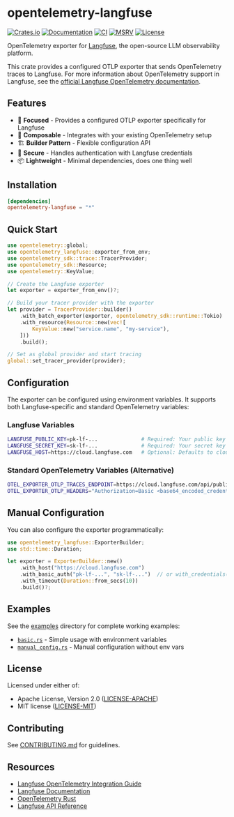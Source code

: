 # opentelemetry-langfuse

[![Crates.io](https://img.shields.io/crates/v/opentelemetry-langfuse.svg)](https://crates.io/crates/opentelemetry-langfuse)
[![Documentation](https://docs.rs/opentelemetry-langfuse/badge.svg)](https://docs.rs/opentelemetry-langfuse)
[![CI](https://github.com/genai-rs/opentelemetry-langfuse/workflows/CI/badge.svg)](https://github.com/genai-rs/opentelemetry-langfuse/actions)
[![MSRV](https://img.shields.io/badge/MSRV-1.82-blue)](https://blog.rust-lang.org/2024/10/17/Rust-1.82.0.html)
[![License](https://img.shields.io/crates/l/opentelemetry-langfuse)](./LICENSE-MIT)

OpenTelemetry exporter for [Langfuse](https://langfuse.com), the open-source LLM observability platform.

This crate provides a configured OTLP exporter that sends OpenTelemetry traces to Langfuse. For more information about OpenTelemetry support in Langfuse, see the [official Langfuse OpenTelemetry documentation](https://langfuse.com/integrations/native/opentelemetry).

## Features

- 🎯 **Focused** - Provides a configured OTLP exporter specifically for Langfuse
- 🔌 **Composable** - Integrates with your existing OpenTelemetry setup
- 🏗️ **Builder Pattern** - Flexible configuration API
- 🔐 **Secure** - Handles authentication with Langfuse credentials
- 📦 **Lightweight** - Minimal dependencies, does one thing well

## Installation

```toml
[dependencies]
opentelemetry-langfuse = "*"
```

## Quick Start

```rust
use opentelemetry::global;
use opentelemetry_langfuse::exporter_from_env;
use opentelemetry_sdk::trace::TracerProvider;
use opentelemetry_sdk::Resource;
use opentelemetry::KeyValue;

// Create the Langfuse exporter
let exporter = exporter_from_env()?;

// Build your tracer provider with the exporter
let provider = TracerProvider::builder()
    .with_batch_exporter(exporter, opentelemetry_sdk::runtime::Tokio)
    .with_resource(Resource::new(vec![
        KeyValue::new("service.name", "my-service"),
    ]))
    .build();

// Set as global provider and start tracing
global::set_tracer_provider(provider);
```

## Configuration

The exporter can be configured using environment variables. It supports both Langfuse-specific and standard OpenTelemetry variables:

### Langfuse Variables
```bash
LANGFUSE_PUBLIC_KEY=pk-lf-...              # Required: Your public key
LANGFUSE_SECRET_KEY=sk-lf-...              # Required: Your secret key
LANGFUSE_HOST=https://cloud.langfuse.com   # Optional: Defaults to cloud instance
```

### Standard OpenTelemetry Variables (Alternative)
```bash
OTEL_EXPORTER_OTLP_TRACES_ENDPOINT=https://cloud.langfuse.com/api/public/otel
OTEL_EXPORTER_OTLP_HEADERS="Authorization=Basic <base64_encoded_credentials>"
```

## Manual Configuration

You can also configure the exporter programmatically:

```rust
use opentelemetry_langfuse::ExporterBuilder;
use std::time::Duration;

let exporter = ExporterBuilder::new()
    .with_host("https://cloud.langfuse.com")
    .with_basic_auth("pk-lf-...", "sk-lf-...")  // or with_credentials()
    .with_timeout(Duration::from_secs(10))
    .build()?;
```

## Examples

See the [examples](./examples) directory for complete working examples:

- [`basic.rs`](./examples/basic.rs) - Simple usage with environment variables
- [`manual_config.rs`](./examples/manual_config.rs) - Manual configuration without env vars

## License

Licensed under either of:
- Apache License, Version 2.0 ([LICENSE-APACHE](LICENSE-APACHE))
- MIT license ([LICENSE-MIT](LICENSE-MIT))

## Contributing

See [CONTRIBUTING.md](CONTRIBUTING.md) for guidelines.

## Resources

- [Langfuse OpenTelemetry Integration Guide](https://langfuse.com/integrations/native/opentelemetry)
- [Langfuse Documentation](https://langfuse.com/docs)
- [OpenTelemetry Rust](https://github.com/open-telemetry/opentelemetry-rust)
- [Langfuse API Reference](https://api.reference.langfuse.com)